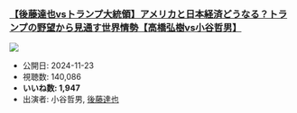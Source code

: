 ### [【後藤達也vsトランプ大統領】アメリカと日本経済どうなる？トランプの野望から見通す世界情勢【高橋弘樹vs小谷哲男】](https://www.youtube.com/watch?v=8FGjBqOXPYw)
[![](https://img.youtube.com/vi/8FGjBqOXPYw/sddefault.jpg)](https://www.youtube.com/watch?v=8FGjBqOXPYw)
-   公開日: 2024-11-23
-   視聴数: 140,086
-   **いいね数: 1,947**
-   出演者: 小谷哲男, [後藤達也](/rehacq_fan/people/後藤達也 "wikilink")
